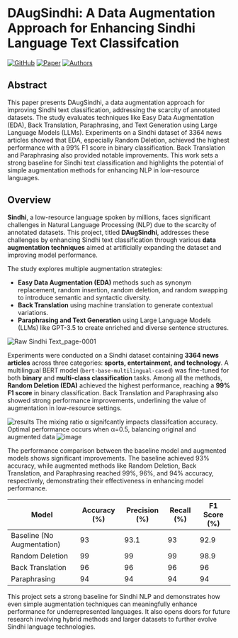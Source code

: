 # DAugSindhi: A Data Augmentation Approach for Enhancing Sindhi Language Text Classifcation

[![GitHub](https://img.shields.io/badge/GitHub-Code-blue?logo=github)](https://github.com/rajavavek/DAugSindhi) [![Paper](https://img.shields.io/badge/Paper-DOI:10.1007/s44248--025--00040--8-red?logo=read-the-docs)](https://doi.org/10.1007/s44248-025-00040-8) [![Authors](https://img.shields.io/badge/Authors-Raja_Vavekanand,_Bhagwan_Das,_Teerath_Kumar-pink?logo=academia)](#)

## Abstract
This paper presents DAugSindhi, a data augmentation approach for improving Sindhi text classification, addressing the scarcity of annotated datasets. The study evaluates techniques like Easy Data Augmentation (EDA), Back Translation, Paraphrasing, and Text Generation using Large Language Models (LLMs). Experiments on a Sindhi dataset of 3364 news articles showed that EDA, especially Random Deletion, achieved the highest performance with a 99% F1 score in binary classification. Back Translation and Paraphrasing also provided notable improvements. This work sets a strong baseline for Sindhi text classification and highlights the potential of simple augmentation methods for enhancing NLP in low-resource languages. 


## Overview

**Sindhi**, a low-resource language spoken by millions, faces significant challenges in Natural Language Processing (NLP) due to the scarcity of annotated datasets. This project, titled **DAugSindhi**, addresses these challenges by enhancing Sindhi text classification through various **data augmentation techniques** aimed at artificially expanding the dataset and improving model performance.

The study explores multiple augmentation strategies:
- **Easy Data Augmentation (EDA)** methods such as synonym replacement, random insertion, random deletion, and random swapping to introduce semantic and syntactic diversity.
- **Back Translation** using machine translation to generate contextual variations.
- **Paraphrasing and Text Generation** using Large Language Models (LLMs) like GPT-3.5 to create enriched and diverse sentence structures.

![Raw Sindhi Text_page-0001](https://github.com/user-attachments/assets/1f68f9a0-c894-41d5-a236-dd54295ae746)

Experiments were conducted on a Sindhi dataset containing **3364 news articles** across three categories: **sports, entertainment, and technology**. A multilingual BERT model (`bert-base-multilingual-cased`) was fine-tuned for both **binary** and **multi-class classification** tasks. Among all the methods, **Random Deletion (EDA)** achieved the highest performance, reaching a **99% F1 score** in binary classification. Back Translation and Paraphrasing also showed strong performance improvements, underlining the value of augmentation in low-resource settings.

![results ](https://github.com/user-attachments/assets/b0e2d35f-e08c-4430-ab08-ae9c32208869)
The mixing ratio α signifcantly impacts classifcation accuracy. Optimal performance occurs when α=0.5, balancing original and augmented data
![image](https://github.com/user-attachments/assets/176980b8-1135-45b7-92e2-5fe3899efb47)

The performance comparison between the baseline model and augmented models shows significant improvements. The baseline achieved 93% accuracy, while augmented methods like Random Deletion, Back Translation, and Paraphrasing reached 99%, 96%, and 94% accuracy, respectively, demonstrating their effectiveness in enhancing model performance.

| Model                         | Accuracy (%) | Precision (%) | Recall (%) | F1 Score (%) |
|-------------------------------|--------------|---------------|------------|--------------|
| Baseline (No Augmentation)     | 93           | 93.1          | 93         | 92.9         |
| Random Deletion                | 99           | 99            | 99         | 98.9         |
| Back Translation               | 96           | 96            | 96         | 96           |
| Paraphrasing                   | 94           | 94            | 94         | 94           |

This project sets a strong baseline for Sindhi NLP and demonstrates how even simple augmentation techniques can meaningfully enhance performance for underrepresented languages. It also opens doors for future research involving hybrid methods and larger datasets to further evolve Sindhi language technologies.

